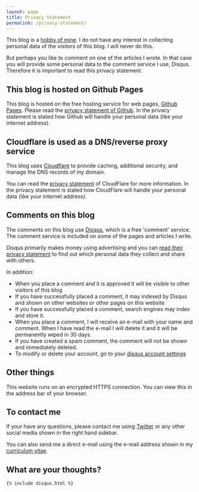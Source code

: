 ```yaml
---
layout: page
title: Privacy Statement
permalink: /privacy-statement/
---
```


This blog is a [hobby of mine](/about). I do not have any interest in collecting personal data of the visitors of this blog. I will never do this.

But perhaps you like to comment on one of the articles I wrote. In that case you will provide some personal data to the comment service I use, Disqus. Therefore it is important to read this privacy statement.

## This blog is hosted on Github Pages

This blog is hosted on the free hosting service for web pages, [Github Pages](https://pages.github.com/). Please read the [privacy statement of Github](https://help.github.com/articles/github-privacy-statement/). In the privacy statement is stated how Github will handle your personal data (like your internet address).

## Cloudflare is used as a DNS/reverse proxy service

This blog uses [Cloudflare](https://www.cloudflare.com/) to provide caching, additional security, and manage the DNS records of my domain.

You can read the [privacy statement](https://www.cloudflare.com/privacypolicy/) of CloudFlare for more information. In the privacy statement is stated how CloudFlare will handle your personal data (like your internet address).

## Comments on this blog

The comments on this blog use [Disqus](https://disqus.com/), which is a free 'comment' service. The comment service is included on some of the pages and articles I write.

Disqus primarily makes money using advertising and you can [read their privacy statement](https://help.disqus.com/terms-and-policies/disqus-privacy-policy) to find out which personal data they collect and share with others.

In addition:

- When you place a comment and it is approved it will be visible to other visitors of this blog
- If you have successfully placed a comment, it may indexed by Disqus and shown on other websites or other pages on this website
- If you have successfully placed a comment, search engines may index and store it.
- When you place a comment, I will receive an e-mail with your name and comment. When I have read the e-mail I will delete it and it will be permanently wiped in 30 days.
- If you have created a spam comment, the comment will not be shown and immediately deleted.
- To modify or delete your account, go to your [disqus account settings](https://disqus.com/home/)

## Other things

This website runs on an encrypted HTTPS connection. You can view this in the address bar of your browser. 

## To contact me

If your have any questions, please contact me using [Twitter](https://twitter.com/sebazzz91) or any other social media shown in the right hand sidebar. 

You can also send me a direct e-mail using the e-mail address shown in my [curriculum vitae](/cv).


<div id="comment-container">
	<h2>What are your thoughts?</h2>

	{% include disqus.html %}
</div> 